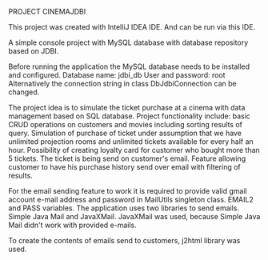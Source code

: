 PROJECT CINEMAJDBI

This project was created with IntelliJ IDEA IDE. And can be run via this IDE.

A simple console project with MySQL database with database repository based on JDBI.

Before running the application the MySQL database needs to be installed and configured.
Database name: jdbi_db
User and password: root
Alternatively the connection string in class DbJdbiConnection can be changed.

The project idea is to simulate the ticket purchase at a cinema with data management based on SQL database. Project functionality include: basic CRUD operations on customers and movies including sorting results of query. Simulation of purchase of ticket under assumption that we have unlimited projection rooms and unlimited tickets available for every half an hour. Possibility of creating loyalty card for customer who bought more than 5 tickets. The ticket is being send on customer's email. Feature allowing customer to have his purchase history send over email with filtering of results.

For the email sending feature to work it is required to provide valid gmail account e-mail address and password in MailUtils singleton class. EMAIL2 and PASS variables. The application uses two libraries to send emails. Simple Java Mail and JavaXMail. JavaXMail was used, because Simple Java Mail didn't work with provided e-mails.

To create the contents of emails send to customers, j2html library was used.

